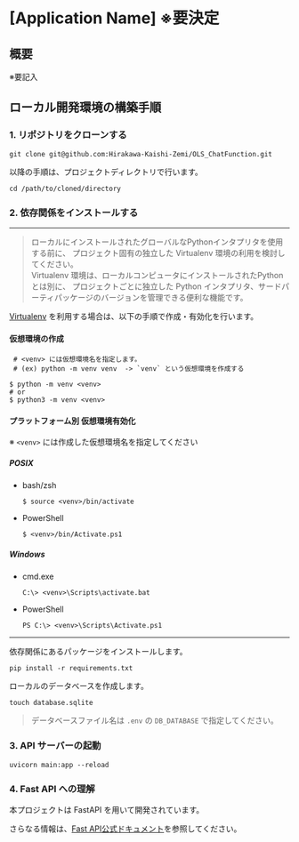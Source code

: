 # [Application Name] ※要決定

## 概要

※要記入

## ローカル開発環境の構築手順

### 1. リポジトリをクローンする

```shell
git clone git@github.com:Hirakawa-Kaishi-Zemi/OLS_ChatFunction.git
```

以降の手順は、プロジェクトディレクトリで行います。

```shell
cd /path/to/cloned/directory
```

### 2. 依存関係をインストールする

---

> ローカルにインストールされたグローバルなPythonインタプリタを使用する前に、
> プロジェクト固有の独立した Virtualenv 環境の利用を検討してください。\
> Virtualenv 環境は、ローカルコンピュータにインストールされたPythonとは別に、
> プロジェクトごとに独立した Python インタプリタ、サードパーティパッケージのバージョンを管理できる便利な機能です。

[Virtualenv](https://docs.python.org/ja/3/library/venv.html) を利用する場合は、以下の手順で作成・有効化を行います。

#### 仮想環境の作成

```shell
 # <venv> には仮想環境名を指定します。
 # (ex) python -m venv venv  -> `venv` という仮想環境を作成する
 
$ python -m venv <venv>
# or 
$ python3 -m venv <venv>
```

#### プラットフォーム別 仮想環境有効化

※ `<venv>` には作成した仮想環境名を指定してください

##### POSIX

- bash/zsh
    ```
    $ source <venv>/bin/activate
    ```

- PowerShell
    ```shell
    $ <venv>/bin/Activate.ps1
    ```

##### Windows

- cmd.exe
    ```shell
    C:\> <venv>\Scripts\activate.bat
    ```

- PowerShell
    ```shell
    PS C:\> <venv>\Scripts\Activate.ps1
    ```

---

依存関係にあるパッケージをインストールします。

```shell
pip install -r requirements.txt
```

ローカルのデータベースを作成します。

```shell
touch database.sqlite
```

> データベースファイル名は `.env` の `DB_DATABASE` で指定してください。 

### 3. API サーバーの起動

```shell
uvicorn main:app --reload
```

### 4. Fast API への理解

本プロジェクトは FastAPI を用いて開発されています。

さらなる情報は、[Fast API公式ドキュメント](https://fastapi.tiangolo.com/ja/#_3)を参照してください。
